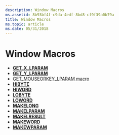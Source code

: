 ```yaml
---
description: Window Macros
ms.assetid: 8b93bf4f-c9da-4edf-8bd8-cf9f39a0b79a
title: Window Macros
ms.topic: article
ms.date: 05/31/2018
---
```


# Window Macros

- [**GET\_X\_LPARAM**](/windows/win32/api/windowsx/nf-windowsx-get_x_lparam)
- [**GET\_Y\_LPARAM**](/windows/win32/api/windowsx/nf-windowsx-get_y_lparam)
- [GET_MOUSEORKEY_LPARAM macro](nf-winuser-get_mouseorkey_lparam.md)
- [**HIBYTE**](/previous-versions/windows/desktop/legacy/ms632656(v=vs.85))
- [**HIWORD**](/previous-versions/windows/desktop/legacy/ms632657(v=vs.85))
- [**LOBYTE**](/previous-versions/windows/desktop/legacy/ms632658(v=vs.85))
- [**LOWORD**](/previous-versions/windows/desktop/legacy/ms632659(v=vs.85))
- [**MAKELONG**](/previous-versions/windows/desktop/legacy/ms632660(v=vs.85))
- [**MAKELPARAM**](/windows/win32/api/winuser/nf-winuser-makelparam)
- [**MAKELRESULT**](/windows/win32/api/winuser/nf-winuser-makelresult)
- [**MAKEWORD**](/previous-versions/windows/desktop/legacy/ms632663(v=vs.85))
- [**MAKEWPARAM**](/windows/win32/api/winuser/nf-winuser-makewparam)
